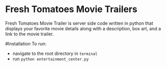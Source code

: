 # Fresh Tomatoes Movie Trailers
Fresh Tomatoes Movie Trailer is server side code written in python that displays your favorite movie details along with a description, box art, and a link to the movie trailer.

#Installation
To run:
* navigate to the root directory in `terminal`
* run `python entertainment_center.py`
